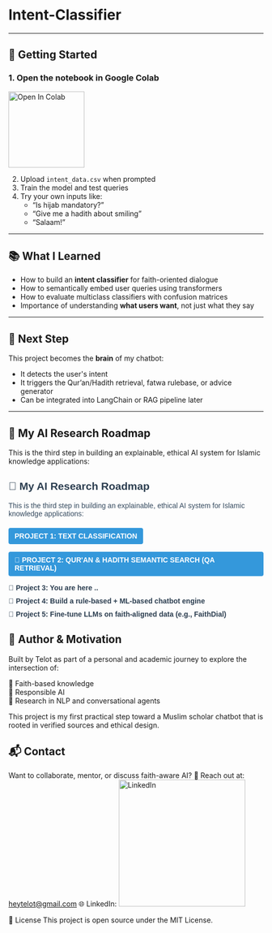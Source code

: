 # Intent-Classifier


---

## 🚀 Getting Started

### 1. Open the notebook in Google Colab

<p align="left">
  <a href="https://colab.research.google.com/drive/1Cg9KvaqDgamkh3gTeKKOq_4XpOXp5_hp?usp=sharing">
    <img src="https://colab.research.google.com/assets/colab-badge.svg" alt="Open In Colab" width="150"/>
  </a>
</p>

2. Upload `intent_data.csv` when prompted
3. Train the model and test queries
4. Try your own inputs like:
   - “Is hijab mandatory?”
   - “Give me a hadith about smiling”
   - “Salaam!”

---

## 📚 What I Learned

- How to build an **intent classifier** for faith-oriented dialogue
- How to semantically embed user queries using transformers
- How to evaluate multiclass classifiers with confusion matrices
- Importance of understanding **what users want**, not just what they say

---

## 🧱 Next Step

This project becomes the **brain** of my chatbot:
- It detects the user's intent
- It triggers the Qur’an/Hadith retrieval, fatwa rulebase, or advice generator
- Can be integrated into LangChain or RAG pipeline later

---

## 🔬 My AI Research Roadmap

This is the third step in building an explainable, ethical AI system for Islamic knowledge applications:

<div style="font-family: Arial, sans-serif; max-width: 800px; margin: 0 auto;">
  <h2 style="color: #2c3e50;">🔬 My AI Research Roadmap</h2>
  
  <p style="color: #34495e; margin-bottom: 20px;">
    This is the third step in building an explainable, ethical AI system for Islamic knowledge applications:
  </p>

  <div style="margin-bottom: 15px;">
    <a href="https://github.com/Akane-Asahi/Text-Classification-Islamic-vs-Non-Islamic-Content" style="text-decoration: none;">
      <span style="display: inline-block; background-color: #3498db; color: white; padding: 8px 12px; border-radius: 4px; font-weight: bold;">
        PROJECT 1: TEXT CLASSIFICATION
      </span>
    </a>
  </div>

  <div style="margin-bottom: 15px;">
    <a href="https://github.com/Akane-Asahi/Qur-an-Hadith-semantic-search-QA-retrieval-" style="text-decoration: none;">
      <span style="display: inline-block; background-color: #3498db; color: white; padding: 8px 12px; border-radius: 4px; font-weight: bold;">
        🔎 PROJECT 2: QUR'AN & HADITH SEMANTIC SEARCH (QA RETRIEVAL)
      </span>
    </a>
  </div>

  <div style="margin-bottom: 10px; color: #2c3e50; font-weight: bold;">🧠 Project 3: You are here ..</div>
  <div style="margin-bottom: 10px; color: #2c3e50; font-weight: bold;">🧩 Project 4: Build a rule-based + ML-based chatbot engine</div>
  <div style="margin-bottom: 10px; color: #2c3e50; font-weight: bold;">🤖 Project 5: Fine-tune LLMs on faith-aligned data (e.g., FaithDial)</div>
</div>

## 🤝 Author & Motivation
Built by Telot as part of a personal and academic journey to explore the intersection of:

📜 Faith-based knowledge  
🧠 Responsible AI  
🧪 Research in NLP and conversational agents  

This project is my first practical step toward a Muslim scholar chatbot that is rooted in verified sources and ethical design.

## 📬 Contact

Want to collaborate, mentor, or discuss faith-aware AI?
📧 Reach out at: heytelot@gmail.com
🌐 LinkedIn: 
<a href="https://www.linkedin.com/in/mosfaiulalam/">
  <img src="https://img.shields.io/badge/Connect%20on%20LinkedIn-Mosfaiul%20Alam-blue?style=for-the-badge&logo=linkedin" alt="LinkedIn" width="250"/>
</a>

🪪 License
This project is open source under the MIT License.
